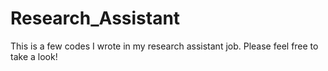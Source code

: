 # Research_Assistant
This is a few codes I wrote in my research assistant job. Please feel free to take a look!
